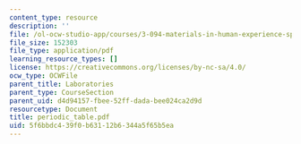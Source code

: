 ```yaml
---
content_type: resource
description: ''
file: /ol-ocw-studio-app/courses/3-094-materials-in-human-experience-spring-2004/5f6bbdc439f0b63112b6344a5f65b5ea_periodic_table.pdf
file_size: 152303
file_type: application/pdf
learning_resource_types: []
license: https://creativecommons.org/licenses/by-nc-sa/4.0/
ocw_type: OCWFile
parent_title: Laboratories
parent_type: CourseSection
parent_uid: d4d94157-fbee-52ff-dada-bee024ca2d9d
resourcetype: Document
title: periodic_table.pdf
uid: 5f6bbdc4-39f0-b631-12b6-344a5f65b5ea
---
```

